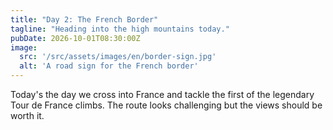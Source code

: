 ```yaml
---
title: "Day 2: The French Border"
tagline: "Heading into the high mountains today."
pubDate: 2026-10-01T08:30:00Z
image:
  src: '/src/assets/images/en/border-sign.jpg'
  alt: 'A road sign for the French border'
---
```


Today's the day we cross into France and tackle the first of the legendary Tour de France climbs. The route looks challenging but the views should be worth it.